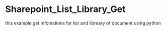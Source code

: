 # Sharepoint_List_Library_Get
this example get infomations for list and libreary of document using python
